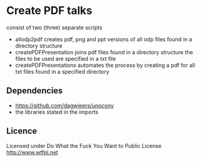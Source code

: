 # Create PDF talks
consist of two (three) separate scripts
 * allodp2pdf creates pdf, png and ppt versions of all odp files found in a directory structure
 * createPDFPresentation joins pdf files found in a directory structure the files to be used are specified in a txt file
 * createPDFPresentations automates the process by creating a pdf for all txt files found in a specified directory

## Dependencies
 * https://github.com/dagwieers/unoconv
 * the libraries stated in the imports

## Licence
Licensed under Do What the Fuck You Want to Public License
http://www.wtfpl.net

